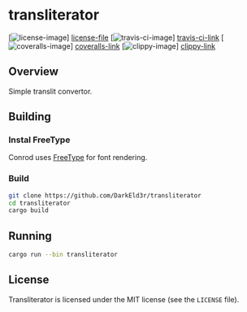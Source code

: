 # transliterator

[![license-image][]] [license-file]
[![travis-ci-image][]] [travis-ci-link]
[![coveralls-image][]] [coveralls-link]
[![clippy-image][]] [clippy-link]

## Overview

Simple translit convertor.

## Building

### Instal FreeType
Conrod uses [FreeType](http://www.freetype.org/) for font rendering.

### Build
```sh
git clone https://github.com/DarkEld3r/transliterator
cd transliterator
cargo build
```
## Running

```sh
cargo run --bin transliterator
```

## License

Transliterator is licensed under the MIT license (see the `LICENSE` file).

[travis-ci-image]: https://travis-ci.org/DarkEld3r/transliterator.png?branch=master
[travis-ci-link]: https://travis-ci.org/DarkEld3r/transliterator
[license-image]: http://img.shields.io/badge/license-MIT-blue.svg
[license-file]: https://github.com/DarkEld3r/transliterator/blob/master/LICENSE
[coveralls-image]: https://coveralls.io/repos/DarkEld3r/transliterator/badge.svg?branch=master&service=github
[coveralls-link]: https://coveralls.io/github/DarkEld3r/transliterator?branch=master
[clippy-image]: http://clippy.bashy.io/github/DarkEld3r/transliterator/master/badge.svg
[clippy-link]: http://clippy.bashy.io/github/DarkEld3r/transliterator/master/log
